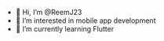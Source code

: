 - 👋 Hi, I’m @ReemJ23
- 👀 I’m interested in mobile app development
- 🌱 I’m currently learning Flutter


<!---
ReemJ23/ReemJ23 is a ✨ special ✨ repository because its `README.md` (this file) appears on your GitHub profile.
You can click the Preview link to take a look at your changes.
--->
